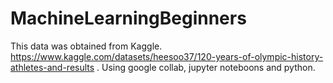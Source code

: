 # MachineLearningBeginners
This data was obtained from Kaggle. https://www.kaggle.com/datasets/heesoo37/120-years-of-olympic-history-athletes-and-results . Using google collab, jupyter noteboons and python. 
